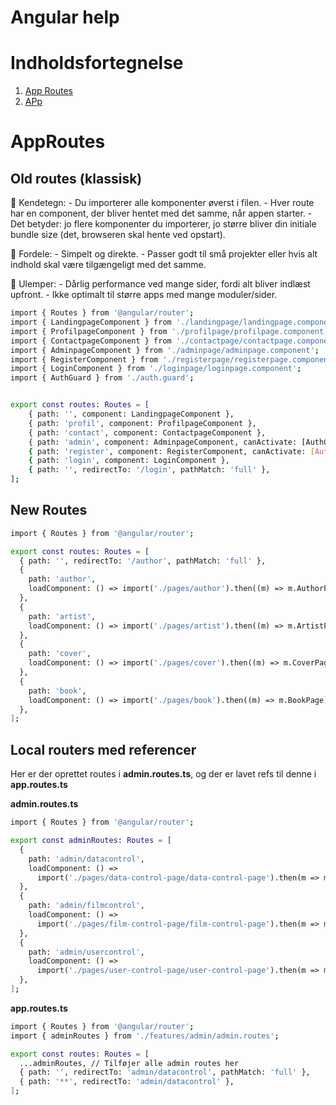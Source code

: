 # Angular help

# Indholdsfortegnelse
1. [App Routes](#approutes)
2. [APp](#app)

# AppRoutes
## Old routes (klassisk)

🔹 Kendetegn:
    - Du importerer alle komponenter øverst i filen.
    - Hver route har en component, der bliver hentet med det samme, når appen starter.
    - Det betyder: jo flere komponenter du importerer, jo større bliver din initiale bundle size (det, browseren skal hente ved opstart).

🔹 Fordele:
    - Simpelt og direkte.
    - Passer godt til små projekter eller hvis alt indhold skal være tilgængeligt med det samme.

🔹 Ulemper:
    - Dårlig performance ved mange sider, fordi alt bliver indlæst upfront.
    - Ikke optimalt til større apps med mange moduler/sider.

```bash
import { Routes } from '@angular/router';
import { LandingpageComponent } from './landingpage/landingpage.component';
import { ProfilpageComponent } from './profilpage/profilpage.component';
import { ContactpageComponent } from './contactpage/contactpage.component';
import { AdminpageComponent } from './adminpage/adminpage.component';
import { RegisterComponent } from './registerpage/registerpage.component';
import { LoginComponent } from './loginpage/loginpage.component';
import { AuthGuard } from './auth.guard';


export const routes: Routes = [
    { path: '', component: LandingpageComponent },
    { path: 'profil', component: ProfilpageComponent },
    { path: 'contact', component: ContactpageComponent },
    { path: 'admin', component: AdminpageComponent, canActivate: [AuthGuard] },
    { path: 'register', component: RegisterComponent, canActivate: [AuthGuard] },
    { path: 'login', component: LoginComponent },
    { path: '', redirectTo: '/login', pathMatch: 'full' },
];
```

## New Routes
```bash
import { Routes } from '@angular/router';

export const routes: Routes = [
  { path: '', redirectTo: '/author', pathMatch: 'full' },
  {
    path: 'author',
    loadComponent: () => import('./pages/author').then((m) => m.AuthorPage),
  },
  {
    path: 'artist',
    loadComponent: () => import('./pages/artist').then((m) => m.ArtistPage),
  },
  {
    path: 'cover',
    loadComponent: () => import('./pages/cover').then((m) => m.CoverPage),
  },
  {
    path: 'book',
    loadComponent: () => import('./pages/book').then((m) => m.BookPage),
  },
];
```

## Local routers med referencer
Her er der oprettet routes i **admin.routes.ts**, og der er lavet refs til denne i **app.routes.ts**

**admin.routes.ts**
```bash
import { Routes } from '@angular/router';

export const adminRoutes: Routes = [
  {
    path: 'admin/datacontrol',
    loadComponent: () =>
      import('./pages/data-control-page/data-control-page').then(m => m.DataControlPage),
  },
  {
    path: 'admin/filmcontrol',
    loadComponent: () =>
      import('./pages/film-control-page/film-control-page').then(m => m.FilmControlPage),
  },
  {
    path: 'admin/usercontrol',
    loadComponent: () =>
      import('./pages/user-control-page/user-control-page').then(m => m.UserControlPage),
  },
];
```


**app.routes.ts**
```bash
import { Routes } from '@angular/router';
import { adminRoutes } from './features/admin/admin.routes';

export const routes: Routes = [
  ...adminRoutes, // Tilføjer alle admin routes her
  { path: '', redirectTo: 'admin/datacontrol', pathMatch: 'full' },
  { path: '**', redirectTo: 'admin/datacontrol' },
];
```

